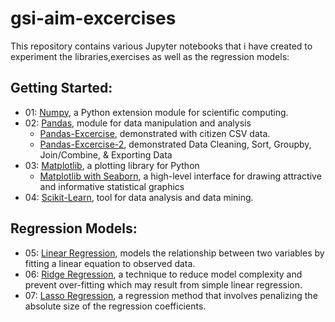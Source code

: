 # gsi-aim-excercises

This repository contains various Jupyter notebooks that i have created to experiment the libraries,exercises as well as the regression models:

## Getting Started:
- 01: [Numpy](https://github.ibm.com/vasinter/gsi-aim-excercises/blob/master/01.%20Numpy/Numpy-Basics.ipynb), a Python extension module for scientific computing.
- 02: [Pandas](https://github.ibm.com/vasinter/gsi-aim-excercises/blob/master/02.%20Pandas/Pandas-Basics.ipynb), module for data manipulation and analysis
  - [Pandas-Excercise](https://github.ibm.com/vasinter/gsi-aim-excercises/blob/master/02.%20Pandas/Excercise/Pandas-excercise.ipynb), demonstrated with citizen CSV data.
  - [Pandas-Excercise-2](https://github.ibm.com/vasinter/gsi-aim-excercises/blob/master/02.%20Pandas/Excercise%202/Excercise%202.ipynb), demonstrated Data Cleaning, Sort, Groupby, Join/Combine, & Exporting Data
- 03: [Matplotlib](https://github.ibm.com/vasinter/gsi-aim-excercises/blob/master/03.%20Matplotlib/Matplotlib-Basics.ipynb), a plotting library for Python 
  - [Matplotlib with Seaborn](https://github.ibm.com/vasinter/gsi-aim-excercises/blob/master/03.%20Matplotlib/Matplotlib%20with%20Seaborn.ipynb), a high-level interface for drawing attractive and informative statistical graphics
- 04: [Scikit-Learn](https://github.ibm.com/vasinter/gsi-aim-excercises/blob/master/04.%20Scikit-Learn%20/Scikit-Learn.ipynb), tool for data analysis and data mining.

## Regression Models:

- 05: [Linear Regression](https://github.ibm.com/vasinter/gsi-aim-excercises/tree/master/05.%20Linear%20Regression), models the relationship between two variables by fitting a linear equation to observed data.
- 06: [Ridge Regression](https://github.ibm.com/vasinter/gsi-aim-excercises/blob/master/06.%20Ridge%20Regression/Ridge%20Regression.ipynb), a technique to reduce model complexity and prevent over-fitting which may result from simple linear regression.
- 07: [Lasso Regression](https://github.ibm.com/vasinter/gsi-aim-excercises/blob/master/07.%20Lasso%20Regression/Lasso%20Regression.ipynb ), a regression method that involves penalizing the absolute size of the regression coefficients.
